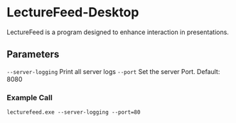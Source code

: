 # LectureFeed-Desktop

LectureFeed is a program designed to enhance interaction in presentations.

## Parameters
`--server-logging` Print all server logs
`--port` Set the server Port. Default: 8080

### Example Call
`lecturefeed.exe --server-logging --port=80`